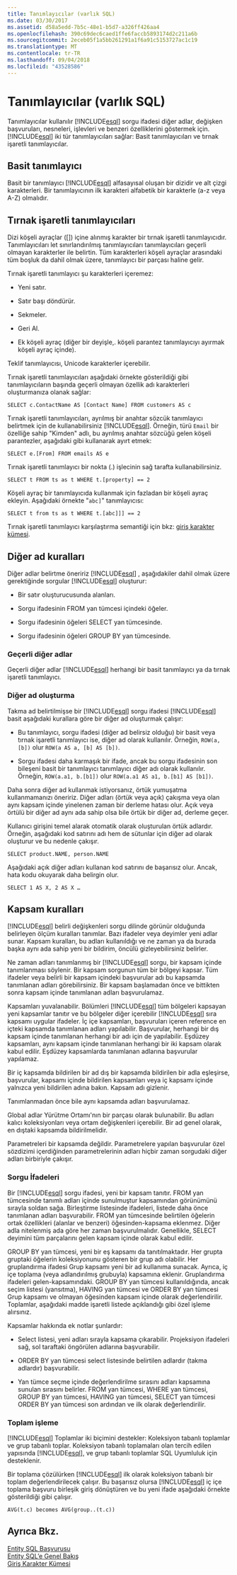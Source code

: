 ```yaml
---
title: Tanımlayıcılar (varlık SQL)
ms.date: 03/30/2017
ms.assetid: d58a5edd-7b5c-48e1-b5d7-a326ff426aa4
ms.openlocfilehash: 390c69dec6caed1ffe6faccb5893174d2c211a6b
ms.sourcegitcommit: 2eceb05f1a5bb261291a1f6a91c5153727ac1c19
ms.translationtype: MT
ms.contentlocale: tr-TR
ms.lasthandoff: 09/04/2018
ms.locfileid: "43528586"
---
```

# <a name="identifiers-entity-sql"></a>Tanımlayıcılar (varlık SQL)
Tanımlayıcılar kullanılır [!INCLUDE[esql](../../../../../../includes/esql-md.md)] sorgu ifadesi diğer adlar, değişken başvuruları, nesneleri, işlevleri ve benzeri özelliklerini göstermek için. [!INCLUDE[esql](../../../../../../includes/esql-md.md)] iki tür tanımlayıcıları sağlar: Basit tanımlayıcıları ve tırnak işaretli tanımlayıcılar.  
  
## <a name="simple-identifiers"></a>Basit tanımlayıcı  
 Basit bir tanımlayıcı [!INCLUDE[esql](../../../../../../includes/esql-md.md)] alfasayısal oluşan bir dizidir ve alt çizgi karakterleri. Bir tanımlayıcının ilk karakteri alfabetik bir karakterle (a-z veya A-Z) olmalıdır.  
  
## <a name="quoted-identifiers"></a>Tırnak işaretli tanımlayıcıları  
 Dizi köşeli ayraçlar ([]) içine alınmış karakter bir tırnak işaretli tanımlayıcıdır. Tanımlayıcıları let sınırlandırılmış tanımlayıcıları tanımlayıcıları geçerli olmayan karakterler ile belirtin. Tüm karakterleri köşeli ayraçlar arasındaki tüm boşluk da dahil olmak üzere, tanımlayıcı bir parçası haline gelir.  
  
 Tırnak işaretli tanımlayıcı şu karakterleri içeremez:  
  
-   Yeni satır.  
  
-   Satır başı döndürür.  
  
-   Sekmeler.  
  
-   Geri Al.  
  
-   Ek köşeli ayraç (diğer bir deyişle,. köşeli parantez tanımlayıcıyı ayırmak köşeli ayraç içinde).  
  
 Teklif tanımlayıcısı, Unicode karakterler içerebilir.  
  
 Tırnak işaretli tanımlayıcıları aşağıdaki örnekte gösterildiği gibi tanımlayıcıların başında geçerli olmayan özellik adı karakterleri oluşturmanıza olanak sağlar:  
  
 `SELECT c.ContactName AS [Contact Name] FROM customers AS c`  
  
 Tırnak işaretli tanımlayıcıları, ayrılmış bir anahtar sözcük tanımlayıcı belirtmek için de kullanabilirsiniz [!INCLUDE[esql](../../../../../../includes/esql-md.md)]. Örneğin, türü `Email` bir özelliğe sahip "Kimden" adlı, bu ayrılmış anahtar sözcüğü gelen köşeli parantezler, aşağıdaki gibi kullanarak ayırt etmek:  
  
 `SELECT e.[From] FROM emails AS e`  
  
 Tırnak işaretli tanımlayıcı bir nokta (.) işlecinin sağ tarafta kullanabilirsiniz.  
  
 `SELECT t FROM ts as t WHERE t.[property] == 2`  
  
 Köşeli ayraç bir tanımlayıcıda kullanmak için fazladan bir köşeli ayraç ekleyin. Aşağıdaki örnekte "`abc]`" tanımlayıcısı:  
  
 `SELECT t from ts as t WHERE t.[abc]]] == 2`  
  
 Tırnak işaretli tanımlayıcı karşılaştırma semantiği için bkz: [giriş karakter kümesi](../../../../../../docs/framework/data/adonet/ef/language-reference/input-character-set-entity-sql.md).  
  
## <a name="aliasing-rules"></a>Diğer ad kuralları  
 Diğer adlar belirtme öneririz [!INCLUDE[esql](../../../../../../includes/esql-md.md)] , aşağıdakiler dahil olmak üzere gerektiğinde sorgular [!INCLUDE[esql](../../../../../../includes/esql-md.md)] oluşturur:  
  
-   Bir satır oluşturucusunda alanları.  
  
-   Sorgu ifadesinin FROM yan tümcesi içindeki öğeler.  
  
-   Sorgu ifadesinin öğeleri SELECT yan tümcesinde.  
  
-   Sorgu ifadesinin öğeleri GROUP BY yan tümcesinde.  
  
### <a name="valid-aliases"></a>Geçerli diğer adlar  
 Geçerli diğer adlar [!INCLUDE[esql](../../../../../../includes/esql-md.md)] herhangi bir basit tanımlayıcı ya da tırnak işaretli tanımlayıcı.  
  
### <a name="alias-generation"></a>Diğer ad oluşturma  
 Takma ad belirtilmişse bir [!INCLUDE[esql](../../../../../../includes/esql-md.md)] sorgu ifadesi [!INCLUDE[esql](../../../../../../includes/esql-md.md)] basit aşağıdaki kurallara göre bir diğer ad oluşturmak çalışır:  
  
-   Bu tanımlayıcı, sorgu ifadesi (diğer ad belirsiz olduğu) bir basit veya tırnak işaretli tanımlayıcı ise, diğer ad olarak kullanılır. Örneğin, `ROW(a, [b])` olur `ROW(a AS a, [b] AS [b])`.  
  
-   Sorgu ifadesi daha karmaşık bir ifade, ancak bu sorgu ifadesinin son bileşeni basit bir tanımlayıcı tanımlayıcı diğer adı olarak kullanılır. Örneğin, `ROW(a.a1, b.[b1])` olur `ROW(a.a1 AS a1, b.[b1] AS [b1])`.  
  
 Daha sonra diğer ad kullanmak istiyorsanız, örtük yumuşatma kullanmamanızı öneririz. Diğer adları (örtük veya açık) çakışma veya olan aynı kapsam içinde yinelenen zaman bir derleme hatası olur. Açık veya örtülü bir diğer ad aynı ada sahip olsa bile örtük bir diğer ad, derleme geçer.  
  
 Kullanıcı girişini temel alarak otomatik olarak oluşturulan örtük adlardır. Örneğin, aşağıdaki kod satırını adı hem de sütunlar için diğer ad olarak oluşturur ve bu nedenle çakışır.  
  
```  
SELECT product.NAME, person.NAME  
```  
  
 Aşağıdaki açık diğer adları kullanan kod satırını de başarısız olur. Ancak, hata kodu okuyarak daha belirgin olur.  
  
```  
SELECT 1 AS X, 2 AS X …  
```  
  
## <a name="scoping-rules"></a>Kapsam kuralları  
 [!INCLUDE[esql](../../../../../../includes/esql-md.md)] belirli değişkenleri sorgu dilinde görünür olduğunda belirleyen ölçüm kuralları tanımlar. Bazı ifadeler veya deyimler yeni adlar sunar. Kapsam kuralları, bu adları kullanıldığı ve ne zaman ya da burada başka aynı ada sahip yeni bir bildirim, öncülü gizleyebilirsiniz belirler.  
  
 Ne zaman adları tanımlanmış bir [!INCLUDE[esql](../../../../../../includes/esql-md.md)] sorgu, bir kapsam içinde tanımlanması söylenir. Bir kapsam sorgunun tüm bir bölgeyi kapsar. Tüm ifadeler veya belirli bir kapsam içindeki başvurular adı bu kapsamda tanımlanan adları görebilirsiniz. Bir kapsam başlamadan önce ve bittikten sonra kapsam içinde tanımlanan adları başvurulamaz.  
  
 Kapsamları yuvalanabilir. Bölümleri [!INCLUDE[esql](../../../../../../includes/esql-md.md)] tüm bölgeleri kapsayan yeni kapsamlar tanıtır ve bu bölgeler diğer içerebilir [!INCLUDE[esql](../../../../../../includes/esql-md.md)] sıra kapsamı uygular ifadeler. İç içe kapsamları, başvuruları içeren reference en içteki kapsamda tanımlanan adları yapılabilir. Başvurular, herhangi bir dış kapsam içinde tanımlanan herhangi bir adı için de yapılabilir. Eşdüzey kapsamları, aynı kapsam içinde tanımlanan herhangi bir iki kapsam olarak kabul edilir. Eşdüzey kapsamlarda tanımlanan adlarına başvurular yapılamaz.  
  
 Bir iç kapsamda bildirilen bir ad dış bir kapsamda bildirilen bir adla eşleşirse, başvurular, kapsamı içinde bildirilen kapsamları veya iç kapsamı içinde yalnızca yeni bildirilen adına bakın. Kapsam adı gizlenir.  
  
 Tanımlanmadan önce bile aynı kapsamda adları başvurulamaz.  
  
 Global adlar Yürütme Ortamı'nın bir parçası olarak bulunabilir. Bu adları kalıcı koleksiyonları veya ortam değişkenleri içerebilir. Bir ad genel olarak, en dıştaki kapsamda bildirilmelidir.  
  
 Parametreleri bir kapsamda değildir. Parametrelere yapılan başvurular özel sözdizimi içerdiğinden parametrelerinin adları hiçbir zaman sorgudaki diğer adları birbiriyle çakışır.  
  
### <a name="query-expressions"></a>Sorgu İfadeleri  
 Bir [!INCLUDE[esql](../../../../../../includes/esql-md.md)] sorgu ifadesi, yeni bir kapsam tanıtır. FROM yan tümcesinde tanımlı adları içinde sunulmuştur kapsamından görünümünü sırayla soldan sağa. Birleştirme listesinde ifadeleri, listede daha önce tanımlanan adları başvurabilir. FROM yan tümcesinde belirtilen öğelerin ortak özellikleri (alanlar ve benzeri) öğesinden-kapsama eklenmez. Diğer adla nitelenmiş ada göre her zaman başvurulmalıdır. Genellikle, SELECT deyimini tüm parçalarını gelen kapsam içinde olarak kabul edilir.  
  
 GROUP BY yan tümcesi, yeni bir eş kapsamı da tanıtılmaktadır. Her grupta gruptaki öğelerin koleksiyonunu gösteren bir grup adı olabilir. Her gruplandırma ifadesi Grup kapsamı yeni bir ad kullanıma sunacak. Ayrıca, iç içe toplama (veya adlandırılmış grubuyla) kapsamına eklenir. Gruplandırma ifadeleri gelen-kapsamındaki. GROUP BY yan tümcesi kullanıldığında, ancak seçim listesi (yansıtma), HAVING yan tümcesi ve ORDER BY yan tümcesi Grup kapsamı ve olmayan öğesinden kapsam içinde olarak değerlendirilir. Toplamlar, aşağıdaki madde işaretli listede açıklandığı gibi özel işleme alırsınız.  
  
 Kapsamlar hakkında ek notlar şunlardır:  
  
-   Select listesi, yeni adları sırayla kapsama çıkarabilir. Projeksiyon ifadeleri sağ, sol taraftaki öngörülen adlarına başvurabilir.  
  
-   ORDER BY yan tümcesi select listesinde belirtilen adlardır (takma adlardır) başvurabilir.  
  
-   Yan tümce seçme içinde değerlendirilme sırasını adları kapsamına sunulan sırasını belirler. FROM yan tümcesi, WHERE yan tümcesi, GROUP BY yan tümcesi, HAVING yan tümcesi, SELECT yan tümcesi ORDER BY yan tümcesi son ardından ve ilk olarak değerlendirilir.  
  
### <a name="aggregate-handling"></a>Toplam işleme  
 [!INCLUDE[esql](../../../../../../includes/esql-md.md)] Toplamlar iki biçimini destekler: Koleksiyon tabanlı toplamlar ve grup tabanlı toplar. Koleksiyon tabanlı toplamaları olan tercih edilen yapısında [!INCLUDE[esql](../../../../../../includes/esql-md.md)], ve grup tabanlı toplamlar SQL Uyumluluk için desteklenir.  
  
 Bir toplama çözülürken [!INCLUDE[esql](../../../../../../includes/esql-md.md)] ilk olarak koleksiyon tabanlı bir toplam değerlendirilecek çalışır. Bu başarısız olursa [!INCLUDE[esql](../../../../../../includes/esql-md.md)] iç içe toplama başvuru birleşik giriş dönüştüren ve bu yeni ifade aşağıdaki örnekte gösterildiği gibi çalışır.  
  
 `AVG(t.c) becomes AVG(group..(t.c))`  
  
## <a name="see-also"></a>Ayrıca Bkz.  
 [Entity SQL Başvurusu](../../../../../../docs/framework/data/adonet/ef/language-reference/entity-sql-reference.md)  
 [Entity SQL’e Genel Bakış](../../../../../../docs/framework/data/adonet/ef/language-reference/entity-sql-overview.md)  
 [Giriş Karakter Kümesi](../../../../../../docs/framework/data/adonet/ef/language-reference/input-character-set-entity-sql.md)
